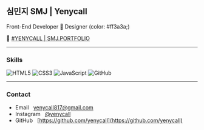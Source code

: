 ## 심민지 SMJ | Yenycall

Front-End Developer 🔗 Designer (color: #ff3a3a;)


📍 [#YENYCALL | SMJ.PORTFOLIO](https://yenycall.github.io/smj.portfolio/)


---

### Skills
![HTML5](https://img.shields.io/badge/HTML5-E34F26?style=flat-square&logo=HTML5&logoColor=white)
![CSS3](https://img.shields.io/badge/CSS3-1572B6?style=flat-square&logo=CSS3&logoColor=white)
![JavaScript](https://img.shields.io/badge/JavaScript-F7DF1E?style=flat-square&logo=JavaScript&logoColor=black)
![GitHub](https://img.shields.io/badge/GitHub-181717?style=flat-square&logo=GitHub&logoColor=white)

---

### Contact

- Email &nbsp;&nbsp;[yenycall817@gmail.com](mailto:yenycall817@gmail.com)
- Instagram &nbsp;&nbsp;[@yenycall](https://instagram.com/yenycall)
- GitHub &nbsp;&nbsp;[https://github.com/yenycall](https://github.com/yenycall)

